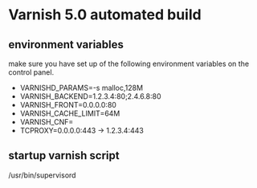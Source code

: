 # Varnish 5.0 automated build

## environment variables

make sure you have set up of the following environment variables on the control panel.

- VARNISHD_PARAMS=-s malloc,128M
- VARNISH_BACKEND=1.2.3.4:80;2.4.6.8:80
- VARNISH_FRONT=0.0.0.0:80
- VARNISH_CACHE_LIMIT=64M
- VARNISH_CNF=
- TCPROXY=0.0.0.0:443 -> 1.2.3.4:443

## startup varnish script
/usr/bin/supervisord
